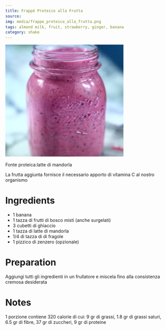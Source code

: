 ```yaml
---
title: Frappé Proteico alla Frutta
source: 
img: media/frappe_proteico_alla_frutta.png
tags: almond milk, fruit, strawberry, ginger, banana
category: shake
---
```


![Frappe Proteico alla Frutta](media/frappe_proteico_alla_frutta.png)

Fonte proteica:latte di mandorla

La frutta aggiunta fornisce il necessario apporto di vitamina C al nostro organismo

Ingredients
===========

* 1 banana
* 1 tazza di frutti di bosco misti (anche surgelati)
* 3 cubetti di ghiaccio
* 1 tazza di latte di mandorla
* 1/4 di tazza di di fragole
* 1 pizzico di zenzero (opzionale)

Preparation
===========

Aggiungi tutti gli ingredienti  in un frullatore e miscela fino alla consistenza cremosa desiderata

Notes
=====

1 porzione contiene 320 calorie di cui: 9 gr di grassi, 1.8 gr di grassi saturi, 6.5 gr di fibre, 37 gr di zuccheri, 9 gr di proteine
